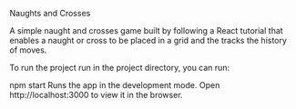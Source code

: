 Naughts and Crosses


A simple naught and crosses game built by following a React tutorial that enables a naught or cross to be placed in a grid and the tracks the history of moves.



To run the project run in the project directory, you can run:

npm start
Runs the app in the development mode.
Open http://localhost:3000 to view it in the browser.



